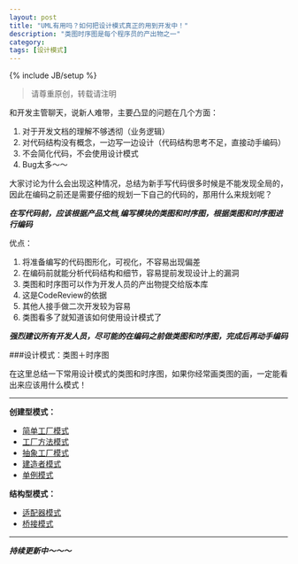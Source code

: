 ```yaml
---
layout: post
title: "UML有用吗？如何把设计模式真正的用到开发中！"
description: "类图时序图是每个程序员的产出物之一"
category:
tags: [设计模式]
---
```

{% include JB/setup %}     
> 请尊重原创，转载请注明

和开发主管聊天，说新人难带，主要凸显的问题在几个方面：

1. 对于开发文档的理解不够透彻（业务逻辑）
2. 对代码结构没有概念，一边写一边设计（代码结构思考不足，直接动手编码）
3. 不会简化代码，不会使用设计模式
4. Bug太多～～

大家讨论为什么会出现这种情况，总结为新手写代码很多时候是不能发现全局的，因此在编码之前还是需要仔细的规划一下自己的代码的，那用什么来规划呢？

***在写代码前，应该根据产品文档,编写模块的类图和时序图，根据类图和时序图进行编码***

优点：

1. 将准备编写的代码图形化，可视化，不容易出现偏差
2. 在编码前就能分析代码结构和细节，容易提前发现设计上的漏洞
3. 类图和时序图可以作为开发人员的产出物提交给版本库
4. 这是CodeReview的依据
5. 其他人接手做二次开发较为容易
6. 类图看多了就知道该如何使用设计模式了

***强烈建议所有开发人员，尽可能的在编码之前做类图和时序图，完成后再动手编码***

###设计模式：类图＋时序图

在这里总结一下常用设计模式的类图和时序图，如果你经常画类图的画，一定能看出来应该用什么模式！

***

**创建型模式：**

* [简单工厂模式](https://github.com/arkulo56/thought/issues/43)
* [工厂方法模式](https://github.com/arkulo56/thought/issues/44)
* [抽象工厂模式](https://github.com/arkulo56/thought/issues/47)
* [建造者模式](https://github.com/arkulo56/thought/issues/48)
* [单例模式](https://github.com/arkulo56/thought/issues/49)


**结构型模式：**

* [适配器模式](https://github.com/arkulo56/thought/issues/50)
* [桥接模式](https://github.com/arkulo56/thought/issues/51)


***

***持续更新中～～～***